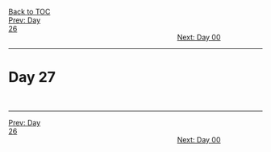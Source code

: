 [Back to TOC](../README.md)  
[Prev: Day 26](Day_26.md)$~~~~~~~~~~~~~~~~~~~~~~~~~~~~~~~~~~~~~~~~~~~~~~~~~~~~~~~~~~~~~~~~~~~~~~~~~~~~~~~~~~~~~~~~~~~~~~~~~~~~~~~~~~~~~~~~~~~~~~~~~~~~~~~~~~~~~~~~~~~~~~~~~~~~~~~~~~~~~~~~~~~~~~~~~~~~~~~~~~~~~~~~~~~~~~~~~~~~~~~~~~~~~~~~$[Next: Day 00](Day_00.md)  
_________________________________________________________________________________________________________  
# Day 27


<br>

_________________________________________________________________________________________________________  
[Prev: Day 26](Day_26.md)$~~~~~~~~~~~~~~~~~~~~~~~~~~~~~~~~~~~~~~~~~~~~~~~~~~~~~~~~~~~~~~~~~~~~~~~~~~~~~~~~~~~~~~~~~~~~~~~~~~~~~~~~~~~~~~~~~~~~~~~~~~~~~~~~~~~~~~~~~~~~~~~~~~~~~~~~~~~~~~~~~~~~~~~~~~~~~~~~~~~~~~~~~~~~~~~~~~~~~~~~~~~~~~~~$[Next: Day 00](Day_00.md)  

